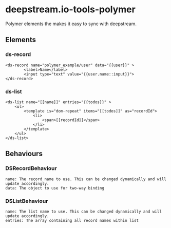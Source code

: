 # deepstream.io-tools-polymer

Polymer elements the makes it easy to sync with deepstream.

## Elements

### ds-record
```
<ds-record name="polymer_example/user" data="{{user}}" >
		<label>Name</label>
		<input type="text" value="{{user.name::input}}">
</ds-record>
```

### ds-list
```
<ds-list name="[[name]]" entries="{{todos}}" >
	<ul>
		<template is="dom-repeat" items="[[todos]]" as="recordId">
			<li>
				<span>[[recordId]]</span>
			</li>
		</template>
	</ul>
</ds-list>
```

## Behaviours

### DSRecordBehaviour
```
name: The record name to use. This can be changed dynamically and will update accordingly.
data: The object to use for two-way binding
```

### DSListBehaviour
```
name: The list name to use. This can be changed dynamically and will update accordingly.
entries: The array containing all record names within list
```